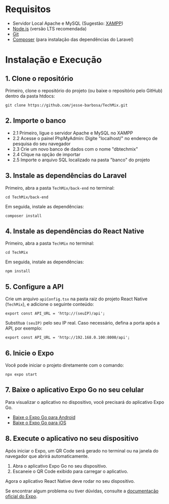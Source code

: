 # Requisitos  

- Servidor Local Apache e MySQL (Sugestão: [XAMPP](https://www.apachefriends.org/pt_br/download.html))
- [Node.js](https://nodejs.org/en/download) (versão LTS recomendada)
- [Git](https://git-scm.com/downloads)
- [Composer](https://getcomposer.org/download/) (para instalação das dependências do Laravel)

# Instalação e Execução

## 1. Clone o repositório
Primeiro, clone o repositório do projeto (ou baixe o repositório pelo GitHub) dentro da pasta htdocs:

    git clone https://github.com/jesse-barbosa/TechMix.git

## 2. Importe o banco

- 2.1 Primeiro, ligue o servidor Apache e MySQL no XAMPP
- 2.2 Acesse o painel PhpMyAdmin: Digite "localhost/" no endereço de pesquisa do seu navegador
- 2.3 Crie um novo banco de dados com o nome "dbtechmix"
- 2.4 Clique na opção de importar
- 2.5 Importe o arquivo SQL localizado na pasta "banco" do projeto

## 3. Instale as dependências do Laravel

Primeiro, abra a pasta `TechMix/back-end` no terminal:

    cd TechMix/back-end

Em seguida, instale as dependências:

    composer install

## 4. Instale as dependências do React Native

Primeiro, abra a pasta `TechMix` no terminal:

    cd TechMix

Em seguida, instale as dependências:

    npm install

## 5. Configure a API

Crie um arquivo `apiConfig.tsx` na pasta raiz do projeto React Native (`TechMix`), e adicione o seguinte conteúdo:

```tsx
export const API_URL = 'http://(seuIP)/api';
```

Substitua `(seuIP)` pelo seu IP real. Caso necessário, defina a porta após a API, por exemplo:

```tsx
export const API_URL = 'http://192.168.0.100:8000/api';
```

## 6. Inicie o Expo  

Você pode iniciar o projeto diretamente com o comando:

    npx expo start

## 7. Baixe o aplicativo Expo Go no seu celular  

Para visualizar o aplicativo no dispositivo, você precisará do aplicativo Expo Go.  

- [Baixe o Expo Go para Android](https://play.google.com/store/apps/details?id=host.exp.exponent)  
- [Baixe o Expo Go para iOS](https://apps.apple.com/app/expo-go/id982107779)  

## 8. Execute o aplicativo no seu dispositivo  

Após iniciar o Expo, um QR Code será gerado no terminal ou na janela do navegador que abrirá automaticamente.

1. Abra o aplicativo Expo Go no seu dispositivo.
2. Escaneie o QR Code exibido para carregar o aplicativo.

Agora o aplicativo React Native deve rodar no seu dispositivo.

Se encontrar algum problema ou tiver dúvidas, consulte a [documentação oficial do Expo](https://docs.expo.dev/).
